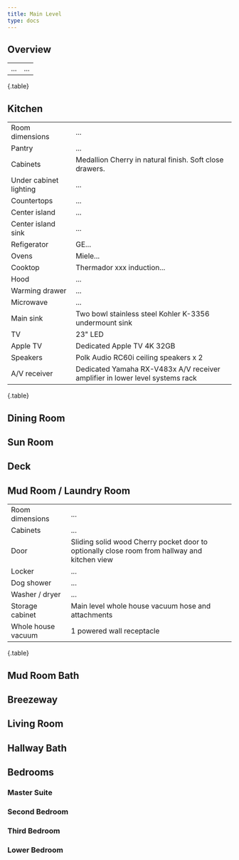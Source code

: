 ```yaml
---
title: Main Level
type: docs
---
```


## Overview

| | |
|-|-|
|...|...|
{.table}

## Kitchen

| | |
|-|-|
|Room dimensions|...|
|Pantry|...|
|Cabinets|Medallion Cherry in natural finish. Soft close drawers.|
|Under cabinet lighting|...|
|Countertops|...|
|Center island|...|
|Center island sink|...|
|Refigerator|GE...|
|Ovens|Miele...|
|Cooktop|Thermador xxx induction...|
|Hood|...|
|Warming drawer|...|
|Microwave|...|
|Main sink|Two bowl stainless steel Kohler K-3356 undermount sink|
|TV|23" LED|
|Apple TV|Dedicated Apple TV 4K 32GB|
|Speakers|Polk Audio RC60i ceiling speakers x 2|
|A/V receiver|Dedicated Yamaha RX-V483x A/V receiver amplifier in lower level systems rack|
{.table}

## Dining Room

## Sun Room

## Deck

## Mud Room / Laundry Room

| | |
|-|-|
|Room dimensions|...|
|Cabinets|...|
|Door|Sliding solid wood Cherry pocket door to optionally close room from hallway and kitchen view|
|Locker|...|
|Dog shower|...|
|Washer / dryer|...|
|Storage cabinet|Main level whole house vacuum hose and attachments|
|Whole house vacuum|1 powered wall receptacle|
{.table}

## Mud Room Bath

## Breezeway

## Living Room

## Hallway Bath

## Bedrooms

### Master Suite

### Second Bedroom

### Third Bedroom

### Lower Bedroom
